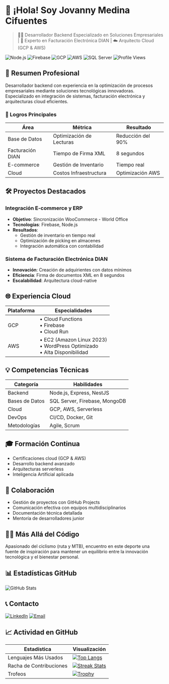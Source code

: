 # 👋 ¡Hola! Soy Jovanny Medina Cifuentes

> 👨‍💻 Desarrollador Backend Especializado en Soluciones Empresariales | 🧾 Experto en Facturación Electrónica DIAN | ☁️ Arquitecto Cloud (GCP & AWS)

![Node.js](https://img.shields.io/badge/-Node.js-339933?style=flat-square&logo=node.js&logoColor=white)
![Firebase](https://img.shields.io/badge/-Firebase-FFCA28?style=flat-square&logo=firebase&logoColor=black)
![GCP](https://img.shields.io/badge/-GCP-4285F4?style=flat-square&logo=google-cloud&logoColor=white)
![AWS](https://img.shields.io/badge/-AWS-232F3E?style=flat-square&logo=amazon-aws)
![SQL Server](https://img.shields.io/badge/-SQL_Server-CC2927?style=flat-square&logo=microsoft-sql-server&logoColor=white)
![Profile Views](https://komarev.com/ghpvc/?username=JovannyCO)

## 💼 Resumen Profesional

Desarrollador backend con experiencia en la optimización de procesos empresariales mediante soluciones tecnológicas innovadoras. Especializado en integración de sistemas, facturación electrónica y arquitecturas cloud eficientes.

### 🎯 Logros Principales

| Área | Métrica | Resultado |
|------|----------|-----------|
| Base de Datos | Optimización de Lecturas | Reducción del 90% |
| Facturación DIAN | Tiempo de Firma XML | 8 segundos |
| E-commerce | Gestión de Inventario | Tiempo real |
| Cloud | Costos Infraestructura | Optimización AWS |

## 🛠️ Proyectos Destacados

### Integración E-commerce y ERP
- **Objetivo**: Sincronización WooCommerce - World Office
- **Tecnologías**: Firebase, Node.js
- **Resultados**: 
  - Gestión de inventario en tiempo real
  - Optimización de picking en almacenes
  - Integración automática con contabilidad

### Sistema de Facturación Electrónica DIAN
- **Innovación**: Creación de adquirientes con datos mínimos
- **Eficiencia**: Firma de documentos XML en 8 segundos
- **Escalabilidad**: Arquitectura cloud-native

## 🌐 Experiencia Cloud

| Plataforma | Especialidades |
|------------|----------------|
| GCP | • Cloud Functions<br>• Firebase<br>• Cloud Run |
| AWS | • EC2 (Amazon Linux 2023)<br>• WordPress Optimizado<br>• Alta Disponibilidad |

## 💡 Competencias Técnicas

| Categoría | Habilidades |
|-----------|-------------|
| Backend | Node.js, Express, NestJS |
| Bases de Datos | SQL Server, Firebase, MongoDB |
| Cloud | GCP, AWS, Serverless |
| DevOps | CI/CD, Docker, Git |
| Metodologías | Agile, Scrum |

## 🎓 Formación Continua

- Certificaciones cloud (GCP & AWS)
- Desarrollo backend avanzado
- Arquitecturas serverless
- Inteligencia Artificial aplicada

## 🤝 Colaboración

- Gestión de proyectos con GitHub Projects
- Comunicación efectiva con equipos multidisciplinarios
- Documentación técnica detallada
- Mentoría de desarrolladores junior

## 🚴‍♂️ Más Allá del Código

Apasionado del ciclismo (ruta y MTB), encuentro en este deporte una fuente de inspiración para mantener un equilibrio entre la innovación tecnológica y el bienestar personal.

## 📊 Estadísticas GitHub

![GitHub Stats](https://github-readme-stats.vercel.app/api?username=JovannyCO&show_icons=true&theme=dark)

## 📞 Contacto

[![LinkedIn](https://img.shields.io/badge/LinkedIn-jovannyCO-blue)](https://www.linkedin.com/in/jovannyCO/)
[![Email](https://img.shields.io/badge/Email-proyectos%40Jovanny.CO-red)](mailto:proyectos@Jovanny.CO)

## 📈 Actividad en GitHub

| Estadística | Visualización |
|-------------|---------------|
| Lenguajes Más Usados | [![Top Langs](https://github-readme-stats.vercel.app/api/top-langs/?username=JovannyCO&layout=compact)](https://github.com/JovannyCO) |
| Racha de Contribuciones | [![Streak Stats](https://github-readme-streak-stats.herokuapp.com/?user=JovannyCO)](https://github.com/JovannyCO) |
| Trofeos | [![Trophy](https://github-profile-trophy.vercel.app/?username=JovannyCO)](https://github.com/JovannyCO) |